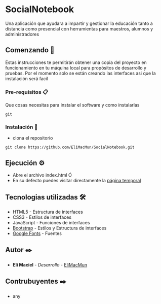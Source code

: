 # SocialNotebook

Una aplicación que ayudara a impartir y gestionar la educación tanto a distancia como presencial con herramientas para maestros, alumnos y administradores

## Comenzando 🚀

Estas instrucciones te permitirán obtener una copia del proyecto en funcionamiento en tu máquina local para propósitos de desarrollo y pruebas.
Por el momento solo se están creando las interfaces asi que la instalación será facil

### Pre-requisitos 📋

Que cosas necesitas para instalar el software y como instalarlas

```
git
```

### Instalación 🔧

* clona el repositorio

```
git clone https://github.com/EliMacMun/SocialNotebook.git
```

## Ejecución ⚙️

* Abre el archivo index.html
Ó
* En su defecto puedes visitar directamente la [página temporal](https://elimacmun.github.io/SocialNotebook/)

## Tecnologias utilizadas 🛠️

* HTML5 - Estructura de interfaces
* CSS3 - Estilos de interfaces
* JavaScript - Funciones de interfaces
* [Bootstrap](https://getbootstrap.com/) - Estilos y Estructura de interfaces
* [Google Fonts](https://fonts.google.com/) - Fuentes

## Autor ✒️

* **Elí Maciel** - *Desarrollo* - [EliMacMun](https://github.com/EliMacMun)

## Contrubuyentes ✒️

* any

<!--
## Licencia 📄

Este proyecto está bajo la Licencia (Tu Licencia) - mira el archivo [LICENSE.md](LICENSE.md) para detalles

## Expresiones de Gratitud 🎁

* Comenta a otros sobre este proyecto 📢
* Invita una cerveza 🍺 o un café ☕ a alguien del equipo. 
* Da las gracias públicamente 🤓.
* etc.

-->
